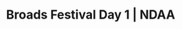 ---
layout: match
title: Broads Festival Day 1 | NDAA
keywords: NDAA, norwich & district anglers, norwich and district angling, norwich & district, matches, fishing match, match list, match calendar, match listing, ndaa broads festival 2024, 2024 ndaa broads festival, ndaa broads festival day 1, ndaa broads festival 1
match-period: days
sections:
  # - title: Match Information
  #   hash: match-info
  #   css-class: match-info
  #   paragraphs:
  #     - hdr:
  #       img:
  #       sentences:
  #         - txt: Please bring boots/waders and platform as some pegs in the ronds will be underwater during high tide.
  #         - txt: Each angler rotates between zones A-C over the 3 days. Each zone contains at least 3 sections with points allocated per section.
  #         - txt: Day 1 free draw.
  #         - txt: Those of you who draw scales please ensure you collect them from Match HQ <strong>before</strong> leaving the draw. Please ensure scales are returned to Match HQ each day.
  #         - txt: There will be a daily prize to the scales-person with the biggest weight.
  #         - txt: Payout
  #         - ulist-items:
  #           - item: Top two anglers per section.
  #           - item: Top eight anglers based on accumulated section points over both days (accumulated weight used in the event of a tie on points).
  #         - txt: Results across the three days will be declared at end of third day at Match HQ.
  #         - txt: <strong>Please note that Pike, Zander & Trout do not count.</strong>
  - title: Match Result
    hash: match-result
    paragraphs:
      - hdr:
        img:
        sentences:
          - txt: Day 1 top five weights shown above.
          - txt: Broads Festival decided by sections points (then accumulated weight).
          - txt: Positions after Day 3 shown below.
  - title: 
    hash:
    css-class: table-container
    paragraphs:
      - result-file: bf-d1
---